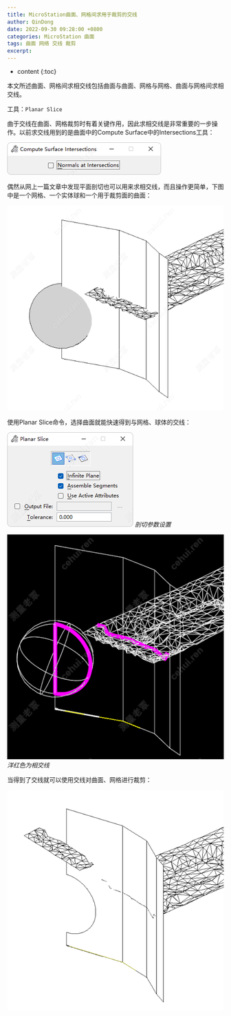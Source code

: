 ```yaml
---
title: MicroStation曲面、网格间求用于裁剪的交线
author: QinDong
date: 2022-09-30 09:28:00 +0800
categories: MicroStation 曲面
tags: 曲面 网络 交线 裁剪
excerpt: 
---
```

* content
{:toc}

本文所述曲面、网格间求相交线包括曲面与曲面、网格与网格、曲面与网格间求相交线。

工具：`Planar Slice`

曲于交线在曲面、网格裁剪时有着关键作用，因此求相交线是非常重要的一步操作。以前求交线用到的是曲面中的Compute Surface中的Intersections工具：

![](/img/2022/2022-09-30-09-32-33.png)

偶然从网上一篇文章中发现平面剖切也可以用来求相交线，而且操作更简单，下图中是一个网格、一个实体球和一个用于裁剪面的曲面：

![](/img/2022/2022-09-30-09-38-28.png)

使用Planar Slice命令，选择曲面就能快速得到与网格、球体的交线：

![](/img/2022/2022-09-30-09-39-55.png)
_剖切参数设置_

![](/img/2022/2022-09-30-09-44-53.png)
_洋红色为相交线_

当得到了交线就可以使用交线对曲面、网格进行裁剪：

![](/img/2022/2022-09-30-09-51-22.png)